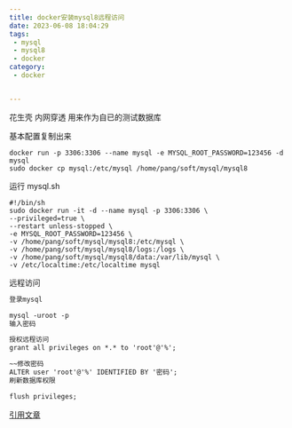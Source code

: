 ```yaml
---
title: docker安装mysql8远程访问
date: 2023-06-08 18:04:29
tags:
 - mysql
 - mysql8
 - docker 
category:
 - docker


---
```

花生壳 内网穿透
用来作为自已的测试数据库

基本配置复制出来
```
docker run -p 3306:3306 --name mysql -e MYSQL_ROOT_PASSWORD=123456 -d mysql
sudo docker cp mysql:/etc/mysql /home/pang/soft/mysql/mysql8

```

运行
mysql.sh

```shell
#!/bin/sh
sudo docker run -it -d --name mysql -p 3306:3306 \
--privileged=true \
--restart unless-stopped \
-e MYSQL_ROOT_PASSWORD=123456 \
-v /home/pang/soft/mysql/mysql8:/etc/mysql \
-v /home/pang/soft/mysql/mysql8/logs:/logs \
-v /home/pang/soft/mysql/mysql8/data:/var/lib/mysql \
-v /etc/localtime:/etc/localtime mysql

```

远程访问
```markdown
登录mysql

mysql -uroot -p
输入密码

授权远程访问
grant all privileges on *.* to 'root'@'%';

~~修改密码
ALTER user 'root'@'%' IDENTIFIED BY '密码';
刷新数据库权限

flush privileges;

```


[引用文章](https://blog.csdn.net/u014576291/article/details/1058~~90286)
